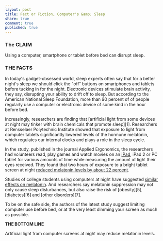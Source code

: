 ```yaml
---
layout: post
title: Fact or Fiction, Computer's &amp; Sleep
share: true
comment: true
published: true
---
```

### The CLAIM

Using a computer, smartphone or tablet before bed can disrupt sleep.

### THE FACTS

In today's gadget-obsessed world, sleep experts often say that for a better night's sleep we should click the "off" buttons on smartphones and tablets before tucking in for the night. Electronic devices stimulate brain activity, they say, disrupting your ability to drift off to sleep. But according to the American National Sleep Foundation, more than 90 percent of of people regularly use a computer or electronic device of some kind in the hour before bed.

Increasingly, researchers are finding that [artificial light from some devices at night may tinker with brain chemicals that promote sleep][1]. Researchers at Rensselaer Polytechnic Institute showed that exposure to light from computer tablets significantly lowered levels of the hormone melatonin, which regulates our internal clocks and plays a role in the sleep cycle.

In the study, published in the journal Applied Ergonomics, the researchers had volunteers read, play games and watch movies on an [iPad][2], iPad 2 or PC tablet for various amounts of time while measuring the amount of light their eyes received. They found that two hours of exposure to a bright tablet screen at night [reduced melatonin levels by about 22 percent][3].

Studies of college students using computers at night have suggested [similar effects on melatonin][4]. And researchers say melatonin suppression may not only cause sleep disturbances, but also raise the risk of [obesity][5], [diabetes][6] and [other disorders][7].

To be on the safe side, the authors of the latest study suggest limiting computer use before bed, or at the very least dimming your screen as much as possible.

**THE BOTTOM LINE**

Artificial light from computer screens at night may reduce melatonin levels. 

[2]: http://topics.nytimes.com/top/reference/timestopics/subjects/i/ipad/index.html?inline=nyt-classifier
[3]: http://www.ncbi.nlm.nih.gov/pubmed/22850476
[4]: http://www.ncbi.nlm.nih.gov/pubmed/21552190
